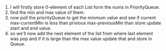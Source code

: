 1. I will firstly store 0-element of each List form the  nums in PriorityQueue.
2. find the min and max value of them.
3. now poll the priorityQueue to get the minmum value and see if current max-currentMin is less than privious max-previousMin than store update start and end value.
4. so we'll now add the next element of the list from where last element was pop and if it is large than the max value update that and store in Queue.